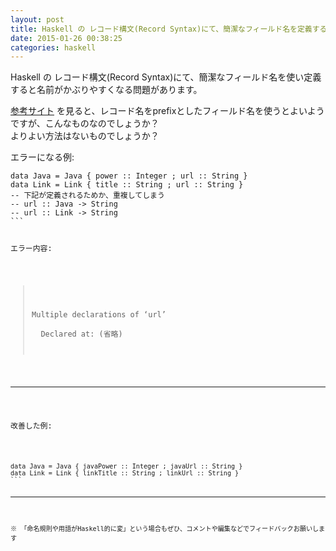 ```yaml
---
layout: post
title: Haskell の レコード構文(Record Syntax)にて、簡潔なフィールド名を定義すると重複しやすい問題の解決方法
date: 2015-01-26 00:38:25
categories: haskell
---
```

<p>Haskell の レコード構文(Record Syntax)にて、簡潔なフィールド名を使い定義すると名前がかぶりやすくなる問題があります。</p>

<p><a href="http://book.realworldhaskell.org/read/defining-types-streamlining-functions.html#deftypes.record">参考サイト</a> を見ると、レコード名をprefixとしたフィールド名を使うとよいようですが、こんなものなのでしょうか？<br>
よりよい方法はないものでしょうか？</p>

<p>エラーになる例:</p>

<pre class="lang-haskell prettyprint-override"><code>data Java = Java { power :: Integer ; url :: String }
data Link = Link { title :: String ; url :: String }
-- 下記が定義されるためか、重複してしまう
-- url :: Java -&gt; String
-- url :: Link -&gt; String
```

<p>エラー内容: </p>

<blockquote>
  <p>Multiple declarations of ‘url’<br>
  Declared at: (省略)</p>
</blockquote>

<hr>

<p>改善した例:</p>

<pre class="lang-haskell prettyprint-override"><code>data Java = Java { javaPower :: Integer ; javaUrl :: String }
data Link = Link { linkTitle :: String ; linkUrl :: String }
```

<hr>

<p>※ 「命名規則や用語がHaskell的に変」という場合もぜひ、コメントや編集などでフィードバックお願いします</p>
